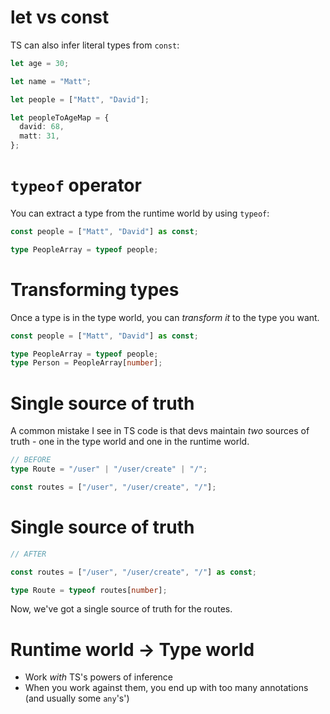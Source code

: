 <!--  -->

# let vs const

TS can also infer literal types from `const`:

```ts
let age = 30;

let name = "Matt";

let people = ["Matt", "David"];

let peopleToAgeMap = {
  david: 68,
  matt: 31,
};
```

<!--  -->

# `typeof` operator

You can extract a type from the runtime world by using `typeof`:

```ts
const people = ["Matt", "David"] as const;

type PeopleArray = typeof people;
```

<!--  -->

# Transforming types

Once a type is in the type world, you can _transform it_ to the type you want.

```ts
const people = ["Matt", "David"] as const;

type PeopleArray = typeof people;
type Person = PeopleArray[number];
```

<!--  -->

# Single source of truth

A common mistake I see in TS code is that devs maintain _two_ sources of truth - one in the type world and one in the runtime world.

```ts
// BEFORE
type Route = "/user" | "/user/create" | "/";

const routes = ["/user", "/user/create", "/"];
```

# Single source of truth

```ts
// AFTER

const routes = ["/user", "/user/create", "/"] as const;

type Route = typeof routes[number];
```

Now, we've got a single source of truth for the routes.

<!--  -->

# Runtime world -> Type world

- Work _with_ TS's powers of inference
- When you work against them, you end up with too many annotations (and usually some `any`'s')
